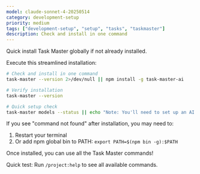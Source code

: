 ```yaml
---
model: claude-sonnet-4-20250514
category: development-setup
priority: medium
tags: ["development-setup", "setup", "tasks", "taskmaster"]
description: Check and install in one command
---
```


Quick install Task Master globally if not already installed.

Execute this streamlined installation:

```bash
# Check and install in one command
task-master --version 2>/dev/null || npm install -g task-master-ai

# Verify installation
task-master --version

# Quick setup check
task-master models --status || echo "Note: You'll need to set up an AI provider API key"
```

If you see "command not found" after installation, you may need to:
1. Restart your terminal
2. Or add npm global bin to PATH: `export PATH=$(npm bin -g):$PATH`

Once installed, you can use all the Task Master commands!

Quick test: Run `/project:help` to see all available commands.


